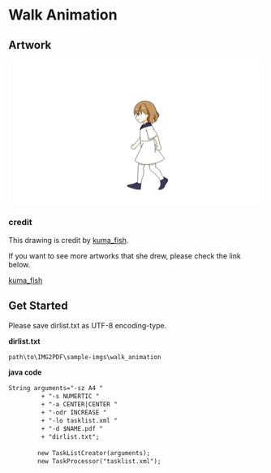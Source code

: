 # Walk Animation 

## Artwork
![AAA](https://raw.githubusercontent.com/VincentYeh-dev/IMG2PDF/master/sample/sample-imgs/walk_animation/walka1.png)

### credit
This drawing is credit by [kuma_fish](https://instagram.com/kuma_fishs?igshid=4o7rza34ha3p).

If you want to see more artworks that she drew, please check the link below.

[kuma_fish](https://instagram.com/kuma_fishs?igshid=4o7rza34ha3p)

## Get Started

Please save dirlist.txt as UTF-8 encoding-type.

**dirlist.txt**
```
path\to\IMG2PDF\sample-imgs\walk_animation
```

**java code**
```java=
String arguments="-sz A4 "
         + "-s NUMERTIC "
         + "-a CENTER|CENTER "
         + "-odr INCREASE "
         + "-lo tasklist.xml "
         + "-d $NAME.pdf "
         + "dirlist.txt";
		
        new TaskListCreator(arguments);
        new TaskProcessor("tasklist.xml");

```





